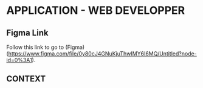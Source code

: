 # APPLICATION - WEB DEVELOPPER
## Figma Link 
Follow this link to go to (Figma) (https://www.figma.com/file/0y80cJ4GNuKjuThwIMY6I6MQ/Untitled?node-id=0%3A1).
## CONTEXT

